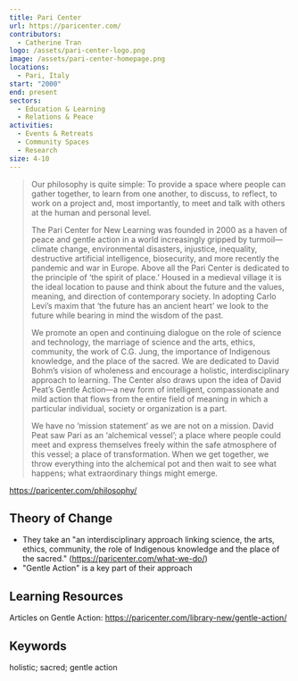 ```yaml
---
title: Pari Center
url: https://paricenter.com/
contributors:
  - Catherine Tran
logo: /assets/pari-center-logo.png
image: /assets/pari-center-homepage.png
locations:
  - Pari, Italy
start: "2000"
end: present
sectors:
  - Education & Learning
  - Relations & Peace
activities:
  - Events & Retreats
  - Community Spaces
  - Research
size: 4-10
---
```

> Our philosophy is quite simple: To provide a space where people can gather together, to learn from one another, to discuss, to reflect, to work on a project and, most importantly, to meet and talk with others at the human and personal level.
>
> The Pari Center for New Learning was founded in 2000 as a haven of peace and gentle action in a world increasingly gripped by turmoil—climate change, environmental disasters, injustice, inequality, destructive artificial intelligence, biosecurity, and more recently the pandemic and war in Europe. Above all the Pari Center is dedicated to the principle of ‘the spirit of place.’ Housed in a medieval village it is the ideal location to pause and think about the future and the values, meaning, and direction of contemporary society. In adopting Carlo Levi’s maxim that ‘the future has an ancient heart’ we look to the future while bearing in mind the wisdom of the past.
> 
> We promote an open and continuing dialogue on the role of science and technology, the marriage of science and the arts, ethics, community, the work of C.G. Jung, the importance of Indigenous knowledge, and the place of the sacred. We are dedicated to David Bohm’s vision of wholeness and encourage a holistic, interdisciplinary approach to learning. The Center also draws upon the idea of David Peat’s Gentle Action—a new form of intelligent, compassionate and mild action that flows from the entire field of meaning in which a particular individual, society or organization is a part.
> 
> We have no ‘mission statement’ as we are not on a mission. David Peat saw Pari as an ‘alchemical vessel’; a place where people could meet and express themselves freely within the safe atmosphere of this vessel; a place of transformation. When we get together, we throw everything into the alchemical pot and then wait to see what happens; what extraordinary things might emerge.

https://paricenter.com/philosophy/ 

## Theory of Change

- They take an "an interdisciplinary approach linking science, the arts, ethics, community, the role of Indigenous knowledge and the place of the sacred." (https://paricenter.com/what-we-do/)
- "Gentle Action" is a key part of their approach

## Learning Resources

Articles on Gentle Action: https://paricenter.com/library-new/gentle-action/ 

## Keywords

holistic; sacred; gentle action
